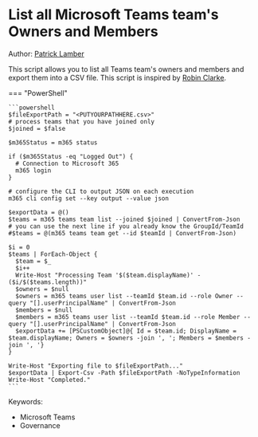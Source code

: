# List all Microsoft Teams team's Owners and Members

Author: [Patrick Lamber](https://www.nubo.eu/List-All-Microsoft-Teams-Owners-And-Members/)

This script allows you to list all Teams team's owners and members and export them into a CSV file. This script is inspired by [Robin Clarke](https://dailysysadmin.com/KB/Article/3607/microsoft-teams-powershell-commands-to-list-all-members-and-owners/).

=== "PowerShell"

    ```powershell
    $fileExportPath = "<PUTYOURPATHHERE.csv>"
    # process teams that you have joined only
    $joined = $false

    $m365Status = m365 status

    if ($m365Status -eq "Logged Out") {
      # Connection to Microsoft 365
      m365 login
    }

    # configure the CLI to output JSON on each execution
    m365 cli config set --key output --value json

    $exportData = @()
    $teams = m365 teams team list --joined $joined | ConvertFrom-Json
    # you can use the next line if you already know the GroupId/TeamId
    #$teams = @(m365 teams team get --id $teamId | ConvertFrom-Json)

    $i = 0
    $teams | ForEach-Object {
      $team = $_
      $i++
      Write-Host "Processing Team '$($team.displayName)' - ($i/$($teams.length))"
      $owners = $null
      $owners = m365 teams user list --teamId $team.id --role Owner --query "[].userPrincipalName" | ConvertFrom-Json
      $members = $null
      $members = m365 teams user list --teamId $team.id --role Member --query "[].userPrincipalName" | ConvertFrom-Json
      $exportData += [PSCustomObject]@{ Id = $team.id; DisplayName = $team.displayName; Owners = $owners -join ', '; Members = $members -join ', '}
    }

    Write-Host "Exporting file to $fileExportPath..."
    $exportData | Export-Csv -Path $fileExportPath -NoTypeInformation
    Write-Host "Completed."
    ```

Keywords:

- Microsoft Teams
- Governance
